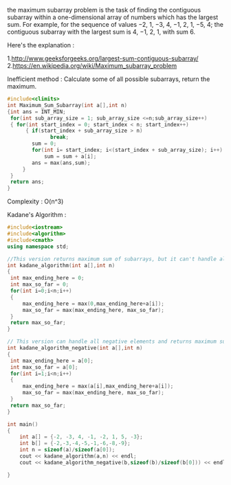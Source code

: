 the maximum subarray problem is the task of finding the contiguous subarray within a one-dimensional 
array of numbers  which has the largest sum. For example, 
for the sequence of values −2, 1, −3, 4, −1, 2, 1, −5, 4; the contiguous subarray with the largest sum 
is 4, −1, 2, 1, with sum 6.

Here's the explanation : 

1.http://www.geeksforgeeks.org/largest-sum-contiguous-subarray/
2.https://en.wikipedia.org/wiki/Maximum_subarray_problem

Inefficient method : Calculate some of all possible subarrays, return the maximum.

```C++
#include<climits>
int Maximum_Sum_Subarray(int a[],int n)
{int ans = INT_MIN;
 for(int sub_array_size = 1; sub_array_size <=n;sub_array_size++)
 { for(int start_index = 0; start_index < n; start_index++)
      { if(start_index + sub_array_size > n)
              break;
        sum = 0;
        for(int i= start_index; i<(start_index + sub_array_size); i++)
            sum = sum + a[i];
        ans = max(ans,sum);
     }
 }
 return ans;
}
```

Complexity : O(n^3)




Kadane's Algorithm : 

```C++
#include<iostream>
#include<algorithm>
#include<cmath>
using namespace std;

//This version returns maximum sum of subarrays, but it can't handle all negative elements.
int kadane_algorithm(int a[],int n)
{
 int max_ending_here = 0;
 int max_so_far = 0;
 for(int i=0;i<n;i++)
 {
     max_ending_here = max(0,max_ending_here+a[i]);
     max_so_far = max(max_ending_here, max_so_far);
 }
 return max_so_far;
}

// This version can handle all negative elements and returns maximum sum of subarray
int kadane_algorithm_negative(int a[],int n)
{
 int max_ending_here = a[0];
 int max_so_far = a[0];
 for(int i=1;i<n;i++)
 {
     max_ending_here = max(a[i],max_ending_here+a[i]);
     max_so_far = max(max_ending_here, max_so_far);
 }
 return max_so_far;
}

int main()
{
    int a[] = {-2, -3, 4, -1, -2, 1, 5, -3};
    int b[] = {-2,-3,-4,-5,-1,-6,-8,-9};
    int n = sizeof(a)/sizeof(a[0]);
    cout << kadane_algorithm(a,n) << endl;
    cout << kadane_algorithm_negative(b,sizeof(b)/sizeof(b[0])) << endl;

}
```
